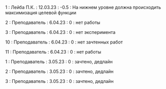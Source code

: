 1 : Лейба П.К. : 12.03.23 : -0.5 : На нижнем уровне должна происходить максимизация целевой функции

2 : Преподаватель : 6.04.23 : 0 : нет работы

3 : Преподаватель : 6.04.23 : 0 : нет эксперимента

10 : Преподаватель : 6.04.23 : 0 : нет зачтенных работ

11 : Преподаватель : 6.04.23 : 0 : нет работы

1 : Преподаватель : 3.05.23 : 0 : зачтено, дедлайн

2 : Преподаватель : 3.05.23 : 0 : зачтено, дедлайн

3 : Преподаватель : 3.05.23 : 0 : зачтено, дедлайн
